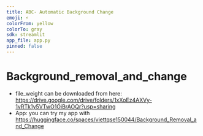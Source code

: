 ```yaml
---
title: ABC- Automatic Background Change
emoji: ⚡
colorFrom: yellow
colorTo: gray
sdk: streamlit
app_file: app.py
pinned: false
---
```


# Background_removal_and_change
* file_weight can be downloaded from here: https://drive.google.com/drive/folders/1xXoEz4AXVy-1vRTk1y5VTwO1OiBrAOQr?usp=sharing
* App: you can try my app with https://huggingface.co/spaces/viettqse150044/Background_Removal_and_Change
